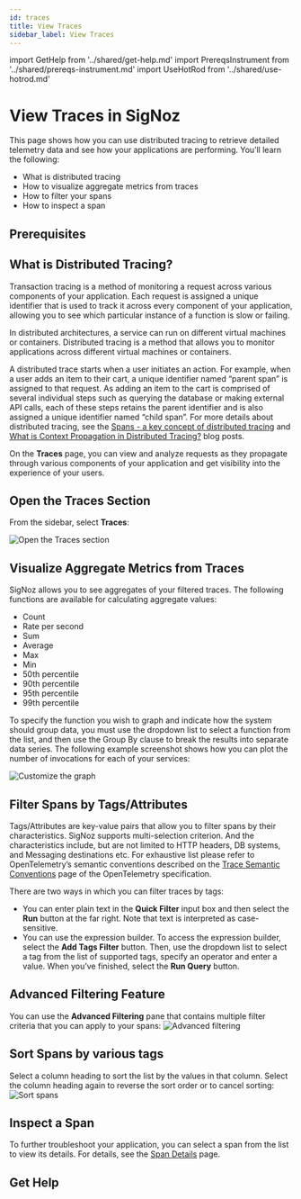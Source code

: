 ```yaml
---
id: traces
title: View Traces
sidebar_label: View Traces
---
```


import GetHelp from '../shared/get-help.md'
import PrereqsInstrument from '../shared/prereqs-instrument.md'
import UseHotRod from '../shared/use-hotrod.md'

# View Traces in SigNoz

This page shows how you can use distributed tracing to retrieve detailed telemetry data and see how your applications are performing. You’ll learn the following:

- What is distributed tracing
- How to visualize aggregate metrics from traces
- How to filter your spans
- How to inspect a span

<UseHotRod />

## Prerequisites

<PrereqsInstrument />

## What is Distributed Tracing?

Transaction tracing is a method of monitoring a request across various components of your application. Each request is assigned a unique identifier that is used to track it across every component of your application, allowing you to see which particular instance of a function is slow or failing.

In distributed architectures, a service can run on different virtual machines or containers. Distributed tracing is a method that allows you to monitor applications across different virtual machines or containers.

A distributed trace starts when a user initiates an action. For example, when a user adds an item to their cart, a unique identifier named “parent span” is assigned to that request. As adding an item to the cart is comprised of several individual steps such as querying the database or making external API calls, each of these steps retains the parent identifier and is also assigned a unique identifier named “child span”. For more details about distributed tracing, see the [Spans - a key concept of distributed tracing](https://signoz.io/blog/distributed-tracing-span/) and  [What is Context Propagation in Distributed Tracing?](https://signoz.io/blog/context-propagation-in-distributed-tracing/) blog posts.

On the **Traces** page, you can view and analyze requests as they propagate through various components of your application and get visibility into the experience of your users.

## Open the Traces Section

From the sidebar, select **Traces**:

![Open the Traces section](/img/open-traces-section-v0.6.2.webp)

## Visualize Aggregate Metrics from Traces

SigNoz allows you to see aggregates of your filtered traces. The following functions are available for calculating aggregate values:

- Count
- Rate per second
- Sum
- Average
- Max
- Min
- 50th percentile
- 90th percentile
- 95th percentile
- 99th percentile

To specify the function you wish to graph and indicate how the system should group data, you must use the dropdown list to select a function from the list, and then use the Group By clause to break the results into separate data series. The following example screenshot shows how you can plot the number of invocations for each of your services:

![Customize the graph](/img/customize-the-graph-v0.6.2.webp)

## Filter Spans by Tags/Attributes

Tags/Attributes are key-value pairs that allow you to filter spans by their characteristics. SigNoz supports multi-selection criterion. And the characteristics include, but are not limited to HTTP headers, DB systems, and Messaging destinations etc. For exhaustive list please refer to OpenTelemetry’s semantic conventions described on the [Trace Semantic Conventions](https://github.com/open-telemetry/semantic-conventions/blob/main/docs/general/trace.md) page of the OpenTelemetry specification.

There are two ways in which you can filter traces by tags:
- You can enter plain text in the **Quick Filter** input box and then select the **Run** button at the far right. Note that text is interpreted as case-sensitive.
- You can use the expression builder. To access the expression builder, select the **Add Tags Filter** button. Then, use the dropdown list to select a tag from the list of supported tags, specify an operator and enter a value. When you’ve finished, select the **Run Query** button.

## Advanced Filtering Feature

You can use the **Advanced Filtering** pane that contains multiple filter criteria that you can apply to your spans:
![Advanced filtering](/img/advanced-filtering-v0.6.2.webp)

## Sort Spans by various tags

Select a column heading to sort the list by the values in that column. Select the column heading again to reverse the sort order or to cancel sorting:
![Sort spans](/img/sort-spans-v0.6.2.webp)

## Inspect a Span

To further troubleshoot your application, you can select a span from the list to view its details. For details, see the [Span Details](/docs/userguide/span-details) page.
## Get Help

<GetHelp />
